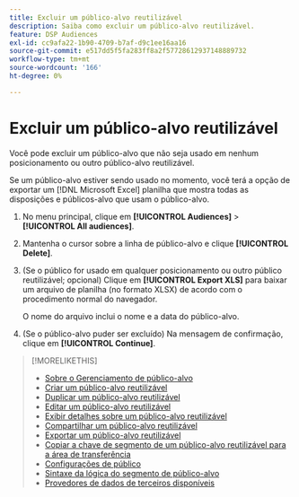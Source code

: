 ```yaml
---
title: Excluir um público-alvo reutilizável
description: Saiba como excluir um público-alvo reutilizável.
feature: DSP Audiences
exl-id: cc9afa22-1b90-4709-b7af-d9c1ee16aa16
source-git-commit: e517dd5f5fa283ff8a2f57728612937148889732
workflow-type: tm+mt
source-wordcount: '166'
ht-degree: 0%

---
```


# Excluir um público-alvo reutilizável

Você pode excluir um público-alvo que não seja usado em nenhum posicionamento ou outro público-alvo reutilizável.

Se um público-alvo estiver sendo usado no momento, você terá a opção de exportar um [!DNL Microsoft Excel] planilha que mostra todas as disposições e públicos-alvo que usam o público-alvo.

1. No menu principal, clique em **[!UICONTROL Audiences]** > **[!UICONTROL All audiences]**.

1. Mantenha o cursor sobre a linha de público-alvo e clique **[!UICONTROL Delete]**.

1. (Se o público for usado em qualquer posicionamento ou outro público reutilizável; opcional) Clique em **[!UICONTROL Export XLS]** para baixar um arquivo de planilha (no formato XLSX) de acordo com o procedimento normal do navegador.

   O nome do arquivo inclui o nome e a data do público-alvo.

1. (Se o público-alvo puder ser excluído) Na mensagem de confirmação, clique em **[!UICONTROL Continue]**.

>[!MORELIKETHIS]
>
>* [Sobre o Gerenciamento de público-alvo](audience-about.md)
>* [Criar um público-alvo reutilizável](reusable-audience-create.md)
>* [Duplicar um público-alvo reutilizável](reusable-audience-duplicate.md)
>* [Editar um público-alvo reutilizável](reusable-audience-edit.md)
>* [Exibir detalhes sobre um público-alvo reutilizável](reusable-audience-view-details.md)
>* [Compartilhar um público-alvo reutilizável](reusable-audience-share.md)
>* [Exportar um público-alvo reutilizável](reusable-audience-export.md)
>* [Copiar a chave de segmento de um público-alvo reutilizável para a área de transferência](reusable-audience-clipboard.md)
>* [Configurações de público](audience-settings.md)
>* [Sintaxe da lógica do segmento de público-alvo](audience-segment-logic-syntax.md)
>* [Provedores de dados de terceiros disponíveis](third-party-data-providers.md)
